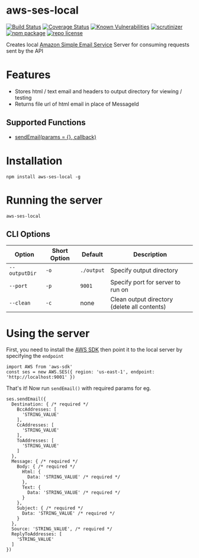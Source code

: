 # aws-ses-local

[![Build Status](https://travis-ci.org/Si1kIfY/aws-ses-local.svg?branch=master)](https://travis-ci.org/Si1kIfY/aws-ses-local) [![Coverage Status](https://coveralls.io/repos/github/Si1kIfY/aws-ses-local/badge.svg?branch=master)](https://coveralls.io/github/Si1kIfY/aws-ses-local?branch=master) [![Known Vulnerabilities](https://snyk.io/test/github/si1kify/aws-ses-local/badge.svg)](https://snyk.io/test/github/si1kify/aws-ses-local) [![scrutinizer](https://img.shields.io/scrutinizer/g/Si1kIfY/aws-ses-local.svg)](https://scrutinizer-ci.com/g/Si1kIfY/aws-ses-local/) [![npm package](https://img.shields.io/npm/v/aws-ses-local.svg)](https://www.npmjs.com/package/aws-ses-local) [![repo license](https://img.shields.io/github/license/Si1kIfY/aws-ses-local.svg)](https://github.com/Si1kIfY/aws-ses-local/blob/master/LICENSE) 

Creates local [Amazon Simple Email Service](https://aws.amazon.com/ses/) Server for consuming requests sent by the API

# Features

* Stores html / text email and headers to output directory for viewing / testing
* Returns file url of html email in place of MessageId

## Supported Functions
  * [sendEmail(params = {}, callback)](https://docs.aws.amazon.com/AWSJavaScriptSDK/latest/AWS/SES.html#sendEmail-property)

# Installation

```
npm install aws-ses-local -g
```

# Running the server

```
aws-ses-local
```

## CLI Options

| Option  | Short Option | Default | Description |
| --- | --- | --- | --- | 
| `--outputDir` | `-o` | `./output` | Specify output directory |
| `--port` | `-p` | `9001` | Specify port for server to run on |
| `--clean` | `-c` | none | Clean output directory (delete all contents) |

# Using the server

First, you need to install the [AWS SDK](http://aws.amazon.com/sdkfornodejs) then point it to the local server by specifying the `endpoint`

```
import AWS from 'aws-sdk'
const ses = new AWS.SES({ region: 'us-east-1', endpoint: 'http://localhost:9001' })
```

That's it! Now run `sendEmail()` with required params for eg.

```
ses.sendEmail({
  Destination: { /* required */
    BccAddresses: [
      'STRING_VALUE'
    ],
    CcAddresses: [
      'STRING_VALUE'
    ],
    ToAddresses: [
      'STRING_VALUE'
    ]
  },
  Message: { /* required */
    Body: { /* required */
      Html: {
        Data: 'STRING_VALUE' /* required */
      },
      Text: {
        Data: 'STRING_VALUE' /* required */
      }
    },
    Subject: { /* required */
      Data: 'STRING_VALUE' /* required */
    }
  },
  Source: 'STRING_VALUE', /* required */
  ReplyToAddresses: [
    'STRING_VALUE'
  ]
})